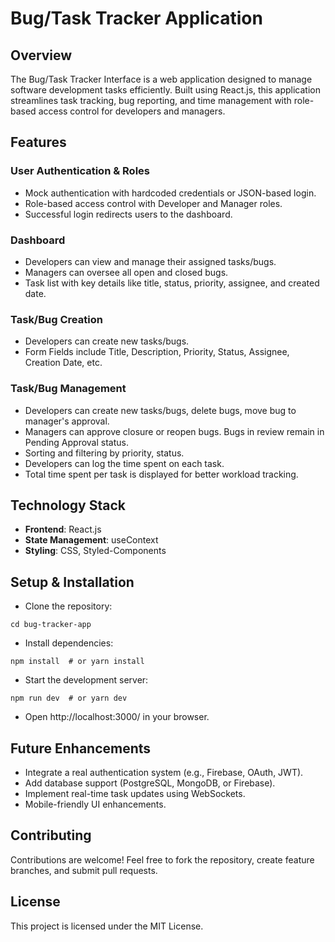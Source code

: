 # Bug/Task Tracker Application

## Overview

The Bug/Task Tracker Interface is a web application designed to manage software development tasks efficiently. Built using React.js, this application streamlines task tracking, bug reporting, and time management with role-based access control for developers and managers.

## Features

### User Authentication & Roles

- Mock authentication with hardcoded credentials or JSON-based login.
- Role-based access control with Developer and Manager roles.
- Successful login redirects users to the dashboard.

### Dashboard

- Developers can view and manage their assigned tasks/bugs.
- Managers can oversee all open and closed bugs.
- Task list with key details like title, status, priority, assignee, and created date.

### Task/Bug Creation

- Developers can create new tasks/bugs.
- Form Fields include Title, Description, Priority, Status, Assignee, Creation Date, etc.

### Task/Bug Management

- Developers can create new tasks/bugs, delete bugs, move bug to manager's approval.
- Managers can approve closure or reopen bugs. Bugs in review remain in Pending Approval status.
- Sorting and filtering by priority, status.
- Developers can log the time spent on each task.
- Total time spent per task is displayed for better workload tracking.

## Technology Stack

- **Frontend**: React.js
- **State Management**: useContext
- **Styling**: CSS, Styled-Components

## Setup & Installation

- Clone the repository:
```git clone https://github.com/your-username/bug-tracker-app.git
cd bug-tracker-app
```
- Install dependencies:
```
npm install  # or yarn install
```
- Start the development server:
```
npm run dev  # or yarn dev
```
- Open http://localhost:3000/ in your browser.

## Future Enhancements

- Integrate a real authentication system (e.g., Firebase, OAuth, JWT).
- Add database support (PostgreSQL, MongoDB, or Firebase).
- Implement real-time task updates using WebSockets.
- Mobile-friendly UI enhancements.

## Contributing

Contributions are welcome! Feel free to fork the repository, create feature branches, and submit pull requests.

## License

This project is licensed under the MIT License.

